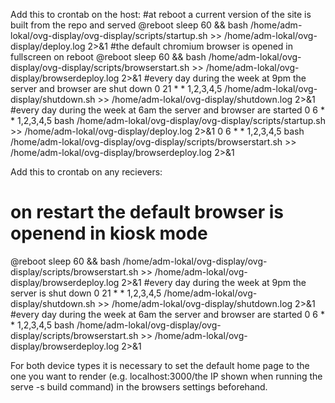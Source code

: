 Add this to crontab on the host:
#at reboot a current version of the site is built from the repo and served
@reboot sleep 60 && bash  /home/adm-lokal/ovg-display/ovg-display/scripts/startup.sh >> /home/adm-lokal/ovg-display/deploy.log 2>&1
#the default chromium browser is opened in fullscreen on reboot
@reboot sleep 60 && bash  /home/adm-lokal/ovg-display/ovg-display/scripts/browserstart.sh >> /home/adm-lokal/ovg-display/browserdeploy.log 2>&1
#every day during the week at 9pm the server and browser are shut down
0 21 * * 1,2,3,4,5 /home/adm-lokal/ovg-display/shutdown.sh >> /home/adm-lokal/ovg-display/shutdown.log 2>&1
#every day during the week at 6am the server and browser are started
0 6 * * 1,2,3,4,5 bash  /home/adm-lokal/ovg-display/ovg-display/scripts/startup.sh >> /home/adm-lokal/ovg-display/deploy.log 2>&1
0 6 * * 1,2,3,4,5 bash  /home/adm-lokal/ovg-display/ovg-display/scripts/browserstart.sh >> /home/adm-lokal/ovg-display/browserdeploy.log 2>&1


Add this to crontab on any recievers:
# on restart the default browser is openend in kiosk mode
@reboot sleep 60 && bash  /home/adm-lokal/ovg-display/ovg-display/scripts/browserstart.sh >> /home/adm-lokal/ovg-display/browserdeploy.log 2>&1
#every day during the week at 9pm the server is shut down
0 21 * * 1,2,3,4,5 /home/adm-lokal/ovg-display/shutdown.sh >> /home/adm-lokal/ovg-display/shutdown.log 2>&1
#every day during the week at 6am the server and browser are started
0 6 * * 1,2,3,4,5 bash  /home/adm-lokal/ovg-display/ovg-display/scripts/browserstart.sh >> /home/adm-lokal/ovg-display/browserdeploy.log 2>&1


For both device types it is necessary to set the default home page to the one you want to render (e.g. localhost:3000/the IP shown when running the serve -s build command) in the browsers settings beforehand.
